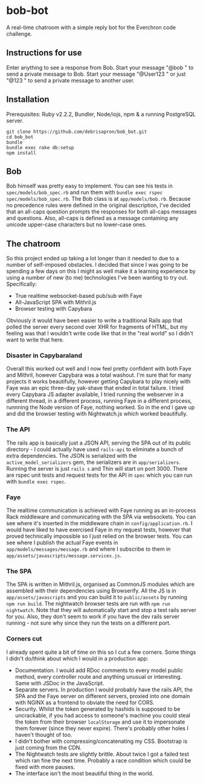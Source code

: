 # bob-bot

A real-time chatroom with a simple reply bot for the Everchron code challenge.

## Instructions for use

Enter anything to see a response from Bob. Start your message "@bob " to send a private message to Bob. Start your message "@User123 " or just "@123 " to send a private message to another user.

## Installation

Prerequisites: Ruby v2.2.2, Bundler, Node/iojs, npm & a running PostgreSQL server.

```
git clone https://github.com/debrisapron/bob_bot.git
cd bob_bot
bundle
bundle exec rake db:setup
npm install
```

## Bob

Bob himself was pretty easy to implement. You can see his tests in `spec/models/bob_spec.rb` and run them with `bundle exec rspec spec/models/bob_spec.rb`. The Bob class is at `app/models/bob.rb`. Because no precedence rules were defined in the original description, I've decided that an all-caps question prompts the responses for both all-caps messages and questions. Also, all-caps is defined as a message containing any unicode upper-case characters but no lower-case ones.

## The chatroom

So this project ended up taking a lot longer than it needed to due to a number of self-imposed obstacles. I decided that since I was going to be spending a few days on this I might as well make it a learning experience by using a number of new (to me) technologies I've been wanting to try out. Specifically:

- True realtime websocket-based pub/sub with Faye
- All-JavaScript SPA with Mithril.js
- Browser testing with Capybara

Obviously it would have been easier to write a traditional Rails app that polled the server every second over XHR for fragments of HTML, but my feeling was that I wouldn't write code like that in the "real world" so I didn't want to write that here.

### Disaster in Capybaraland

Overall this worked out well and I now feel pretty confident with both Faye and Mithril, however Capybara was a total washout. I'm sure that for many projects it works beautifully, however getting Capybara to play nicely with Faye was an epic three-day yak-shave that ended in total failure. I tried every Capybara JS adapter available, I tried running the webserver in a different thread, in a different process, running Faye in a different process, runnning the Node version of Faye, nothing worked. So in the end I gave up and did the browser testing with Nightwatch.js which worked beautifully.

### The API

The rails app is basically just a JSON API, serving the SPA out of its public directory - I could actually have used `rails-api` to eliminate a bunch of extra dependencies. The JSON is serialized with the `active_model_serializers` gem, the serializers are in `app/serializers`. Running the server is just `rails s` and Thin will start on port 3000. There are rspec unit tests and request tests for the API in `spec` which you can run with `bundle exec rspec`.

### Faye

The realtime communication is achieved with Faye running as an in-process Rack middleware and communicating with the SPA via websockets. You can see where it's inserted in the middleware chain in `config/application.rb`. I would have liked to have exercised Faye in my request tests, however that proved technically impossible so I just relied on the browser tests. You can see where I publish the actual Faye events in `app/models/messages/message.rb` and where I subscribe to them in `app/assets/javascripts/message.services.js`.

### The SPA

The SPA is written in Mithril.js, organised as CommonJS modules which are assembled with their dependencies using Browserify. All the JS is in `app/assets/javascripts` and you can build it to `public/assets` by running `npm run build`. The nightwatch browser tests are run with `npm run nightwatch`. Note that they will automatically start and stop a test rails server for you. Also, they don't seem to work if you have the dev rails server running - not sure why since they run the tests on a different port.

### Corners cut

I already spent quite a bit of time on this so I cut a few corners. Some things I didn't do/think about which I would in a production app:

- Documentation. I would add RDoc comments to every model public method, every controller route and anything unusual or interesting. Same with JSDoc in the JavaScript.
- Separate servers. In production I would probably have the rails API, the SPA and the Faye server on different servers, proxied into one domain with NGINX as a frontend to obviate the need for CORS.
- Security. Whilst the token generated by hashids is supposed to be uncrackable, if you had access to someone's machine you could steal the token from their browser `localStorage` and use it to impersonate them forever (since they never expire). There's probably other holes I haven't thought of too.
- I didn't bother with compressing/concatenating my CSS. Bootstrap is just coming from the CDN.
- The Nightwatch tests are slightly brittle. About twice I got a failed test which ran fine the next time. Probably a race condition which could be fixed with more pauses.
- The interface isn't the most beautiful thing in the world.
